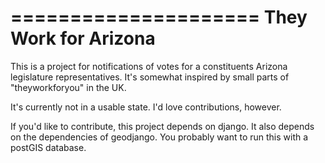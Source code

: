 =====================
They Work for Arizona
=====================

This is a project for notifications of votes for a constituents Arizona legislature representatives.  It's somewhat inspired by small parts of "theyworkforyou" in the UK.

It's currently not in a usable state. I'd love contributions, however.

If you'd like to contribute, this project depends on django.  It also depends on the dependencies of geodjango.  You probably want to run this with a postGIS database.